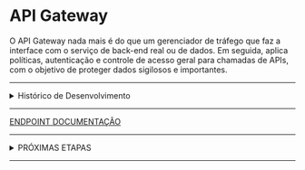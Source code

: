 # API Gateway

O API Gateway nada mais é do que um gerenciador de tráfego que faz a interface com o serviço de back-end real ou de dados.  Em seguida, aplica políticas, autenticação e controle de acesso geral para chamadas de APIs, com o objetivo de proteger dados sigilosos e importantes.

<hr>

<details><summary>Histórico de Desenvolvimento</summary>

<details><summary>26/05/2023 - Estudo das Tecnologias</summary>

- Estudo do TypeScript
- Estudo do TypeORM
- Configuração do Ngrok para testes de requisição
- Configuração do Debug, para agilizar o processo de desenvolvimento
- Iniciando registro de logs
- Configurações do framework para uso geral tanto da API Gateway quando das demais API Services
  - container separado database "postgres'
  - container API Gateway
  - teste de consultas no database: create, read.
  - teste de relações

</details>


<details><summary>05/06/2023 - Estudo do Docker</summary>

- Configuração do docker-compose
  - utilizando network para comunicar api com database
- Testes de comunicação, manutenção da API e do Database  

</details>

<details><summary>06/06/2023 - Definindo a Estrutura de Desenvolvimento</summary>

- Definindo a estrutura
- Configurando um Banco de Dados online para iniciar os testes da estrutura
- Definido a estrutura de API Gateway com os Serviços
- Definido o endpoint principal para o FrontEnd
  - Exemplo de endpoint: <https://terceirogestor/api/{service}>, com os dados no corpo da requisição, pode usar por exemplo o "AXIOS" para fazer esta requisição:

    ```javascript
    const data = {
      nome: 'Exemplo',
      idade: 25,
      email: 'exemplo@example.com'
    };
    
    axios.post(ENDPOINT + '{service}', data, {
      headers: {
        'Content-Type': 'application/json',
        'Authorization': 'Bearer <token>'
      }
    }).then(response => {
      console.log(response.data);
    }).catch(error => {
      console.error(error);
    });
    ```

  - Com esse endpoint o API Gateway consegue enter o serviço que está sendo requisitado, e por meio da rota depois de fazer a autenticação e verificar a autorização faz outra requisição para o serviço e essim retorna a resposta.

</details>

<details><summary>10/06/2023 - API Gateway - Register</summary>

- Serviço de resgitro
- Definido endpoint principal

    ```typescript
      import fetch from 'node-fetch';

      await fetch('https://apigateway-production.up.railway.app/api', {
                method: 'POST',
                headers: {
                  'Content-Type': 'application/json',
                  'Authorization': 'Bearer <token>'
                },
                body: JSON.stringify({
                  name: "name",
                  email:"email",
                  password:"password",
                  id: "uuid", //390e2296-7500-4f2f-83b2-bbf99e2308f8
                  firebase_uid: "firebase_uid" // PpSrODvJ2HVV7WRZuMaUMYOnaSN2
                })
            }
          );
    ```

- Para realizar o teste de comunicação com a API Gateway foi criado uma rota 'main' para testar todos os metodos e as respostas para verficiar se a API está recebendo o 'Authorization','body', 'params'.
- Para realizar os teste acesse o link abaixo

</details>

</details>

<hr>

[ENDPOINT DOCUMENTAÇÃO]('https://github.com/TerceiroGestor/apigateway/blob/main/doc/document.md')

<hr>

<details><summary>PRÓXIMAS ETAPAS</summary>

- Finalizar o REGISTER
  - Autenticação via Google
  - Verificação de email
  - Update password

</details>

<hr>